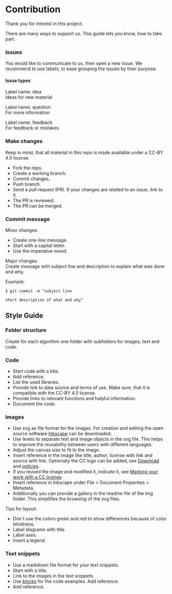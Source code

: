 # Contribution

Thank you for interest in this project.

There are many ways to support us. This guide lets you know, how to take part.

### Issues 

You would like to communicate to us, then open a new issue. We recommend to use labels, to ease grouping the issues by their purpose.

#### Issue types

Label name: idea  
Ideas for new material

Label name: question  
For more information

Label name: feedback  
For feedback or mistakes

### Make changes

Keep in mind, that all material in this repo is made available under a CC-BY 4.0 license.

* Fork the repo.
* Create a working branch.
* Commit changes.
* Push branch.
* Send a pull request (PR). If your changes are related to an issue, link to it.  
* The PR is reviewed.
* The PR can be merged.

### Commit message

Minor changes:
* Create one-line message.
* Start with a capital letter.
* Use the imperative mood.

Major changes:  
Create message with subject line and description to explain what was done and why.

Example:

    $ git commit -m "subject line
    
    short description of what and why"

## Style Guide

### Folder structure
Create for each algorithm one folder with subfolders for images, text and code.

### Code
* Start code with a title.
* Add reference.
* List the used libraries.
* Provide link to data source and terms of use. Make sure, that it is compatible with the CC-BY 4.0 license.
* Provide links to relevant functions and helpful information.
* Document the code. 


### Images
* Use svg as file format for the images. For creation and editing the open source software [Inkscape](https://inkscape.org/de/) can be downloaded.
* Use levels to separate text and image objects in the svg file. This helps to improve the reusability between users with different languages.
* Adjust the canvas size to fit to the image.
* Insert reference in the image like title, author, license with link and source with link. Optionally the CC logo can be added, see [Download](https://creativecommons.org/about/downloads/) and [policies](https://creativecommons.org/about/downloads/).
* If you reused the image and modified it, indicate it, see [Marking your work with a CC license](https://wiki.creativecommons.org/wiki/Marking_your_work_with_a_CC_license).
* Insert reference in Inkscape under File > Document Properties > Metadata. 
* Additionally you can provide a gallery in the readme file of the img folder. This simplifies the browsing of the svg files.

Tips for layout:  
* Don`t use the colors green and red to show differences because of color blindness.
* Label diagrams with title.
* Label axes.
* Insert a legend.

### Text snippets
* Use a markdown file format for your text snippets.
* Start with a title.
* Link to the images in the text snippets.
* Use [blocks](https://www.markdownguide.org/basic-syntax/#code) for the code examples. Add reference.
* Add reference.

